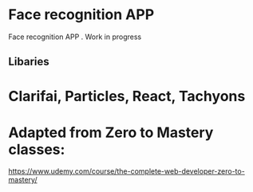 # Face recognition APP

Face recognition APP . Work in progress

## Libaries

# Clarifai, Particles, React, Tachyons

# Adapted from Zero to Mastery classes:

https://www.udemy.com/course/the-complete-web-developer-zero-to-mastery/
